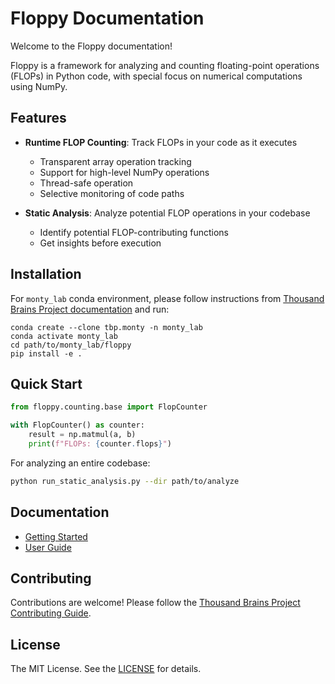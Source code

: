 # Floppy Documentation

Welcome to the Floppy documentation!

Floppy is a framework for analyzing and counting floating-point operations (FLOPs) in Python code, with special focus on numerical computations using NumPy.

## Features

- **Runtime FLOP Counting**: Track FLOPs in your code as it executes
  - Transparent array operation tracking
  - Support for high-level NumPy operations
  - Thread-safe operation
  - Selective monitoring of code paths

- **Static Analysis**: Analyze potential FLOP operations in your codebase
  - Identify potential FLOP-contributing functions
  - Get insights before execution

## Installation

For `monty_lab` conda environment, please follow instructions from [Thousand Brains Project documentation](https://thousandbrainsproject.readme.io/docs/getting-started) and run:

```
conda create --clone tbp.monty -n monty_lab
conda activate monty_lab
cd path/to/monty_lab/floppy
pip install -e .
```

## Quick Start

```python
from floppy.counting.base import FlopCounter

with FlopCounter() as counter:
    result = np.matmul(a, b)
    print(f"FLOPs: {counter.flops}")
```

For analyzing an entire codebase:

```bash
python run_static_analysis.py --dir path/to/analyze
```

## Documentation

- [Getting Started](user_guide/getting_started.md)
- [User Guide](user_guide/index.md)

## Contributing

Contributions are welcome! Please follow the [Thousand Brains Project Contributing Guide](https://thousandbrainsproject.readme.io/docs/contributing).

## License

The MIT License. See the [LICENSE](https://github.com/hlee9212/tbp.floppy/blob/main/LICENSE) for details.

